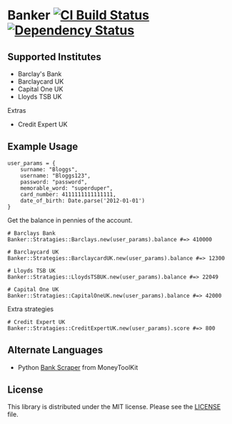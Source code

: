 # Banker [![CI Build Status](https://secure.travis-ci.org/BritRuby/Banker.png?branch=master)][travis] [![Dependency Status](https://gemnasium.com/BritRuby/Banker.png?travis)][gemnasium]

[travis]:http://travis-ci.org/BritRuby/Banker
[gemnasium]:https://gemnasium.com/BritRuby/Banker

## Supported Institutes

* Barclay's Bank
* Barclaycard UK
* Capital One UK
* Lloyds TSB UK

Extras
* Credit Expert UK

## Example Usage



	user_params = {
		surname: "Bloggs",
		username: "Bloggs123",
		password: "password",
		memorable_word: "superduper",
		card_number: 4111111111111111,
		date_of_birth: Date.parse('2012-01-01')
	}

Get the balance in pennies of the account.

    # Barclays Bank
	Banker::Stratagies::Barclays.new(user_params).balance #=> 410000

    # Barclaycard UK
    Banker::Strategies::BarclaycardUK.new(user_params).balance #=> 12300

    # Lloyds TSB UK
    Banker::Stratagies::LloydsTSBUK.new(user_params).balance #=> 22049

    # Capital One UK
    Banker::Stratagies::CapitalOneUK.new(user_params).balance #=> 42000

Extra strategies

    # Credit Expert UK
    Banker::Stratagies::CreditExpertUK.new(user_params).score #=> 800


## Alternate Languages

* Python [Bank Scraper](https://github.com/MoneyToolkit/Bank-Scraper) from MoneyToolKit

## License

This library is distributed under the MIT license.  Please see the [LICENSE](https://github.com/BritRuby/Banker/LICENSE.md) file.

